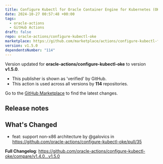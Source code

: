 ```yaml
---
title: Configure Kubectl for Oracle Container Engine for Kubernetes (OKE)
date: 2024-10-27 00:57:48 +00:00
tags:
  - oracle-actions
  - GitHub Actions
draft: false
repo: oracle-actions/configure-kubectl-oke
marketplace: https://github.com/marketplace/actions/configure-kubectl-for-oracle-container-engine-for-kubernetes-oke
version: v1.5.0
dependentsNumber: "114"
---
```



Version updated for **oracle-actions/configure-kubectl-oke** to version **v1.5.0**.
- This publisher is shown as 'verified' by GitHub.
- This action is used across all versions by **114** repositories.

Go to the [GitHub Marketplace](https://github.com/marketplace/actions/configure-kubectl-for-oracle-container-engine-for-kubernetes-oke) to find the latest changes.

## Release notes

## What's Changed
* feat: support non-x86 architecture by @galovics in https://github.com/oracle-actions/configure-kubectl-oke/pull/35


**Full Changelog**: https://github.com/oracle-actions/configure-kubectl-oke/compare/v1.4.0...v1.5.0
